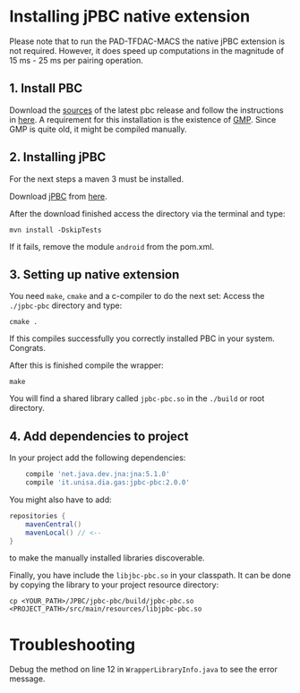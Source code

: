 # Installing jPBC native extension

Please note that to run the PAD-TFDAC-MACS the native jPBC extension is not required. However, it does speed up computations in the magnitude of 15 ms - 25 ms per pairing operation.

## 1. Install PBC

Download the [sources](https://crypto.stanford.edu/pbc/download.html) of the latest pbc release and
follow the instructions in [here](https://crypto.stanford.edu/pbc/manual/ch01.html).
A requirement for this installation is the existence of [GMP](https://gmplib.org/). 
Since GMP is quite old, it might be compiled manually.

## 2. Installing jPBC

For the next steps a maven 3 must be installed.

Download [jPBC](http://gas.dia.unisa.it/projects/jpbc/download.html)
from [here](https://sourceforge.net/projects/jpbc/files/jpbc_2_0_0/). 

After the download finished access the directory via the terminal and type:

```
mvn install -DskipTests
```

If it fails, remove the module `android` from the pom.xml.

## 3. Setting up native extension

You need `make`, `cmake` and a c-compiler to do the next set:
Access the `./jpbc-pbc` directory and type:

```
cmake .
```

If this compiles successfully you correctly installed PBC in your system. Congrats.

After this is finished compile the wrapper:

```
make
```

You will find a shared library called `jpbc-pbc.so` in the `./build` or root directory.

## 4. Add dependencies to project

In your project add the following dependencies:

```groovy
    compile 'net.java.dev.jna:jna:5.1.0'
    compile 'it.unisa.dia.gas:jpbc-pbc:2.0.0'
```

You might also have to add:

```groovy
repositories {
    mavenCentral()
    mavenLocal() // <--
}
```

to make the manually installed libraries discoverable.

Finally, you have include the `libjbc-pbc.so` in your classpath. It can be done
by copying the library to your project resource directory: 

```
cp <YOUR_PATH>/JPBC/jpbc-pbc/build/jpbc-pbc.so <PROJECT_PATH>/src/main/resources/libjpbc-pbc.so
```

# Troubleshooting

Debug the method on line 12 in `WrapperLibraryInfo.java` to see the error message. 




 


